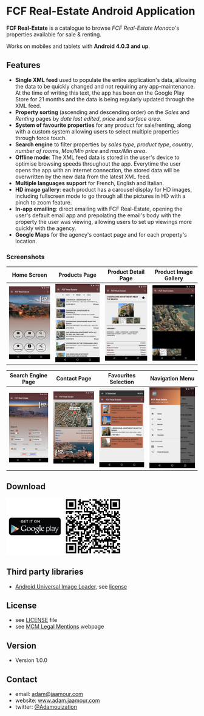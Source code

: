 FCF Real-Estate Android Application
===================================

**FCF Real-Estate** is a catalogue to browse *FCF Real-Estate Monaco*'s properties available for sale & renting. 

Works on mobiles and tablets with **Android 4.0.3 and up**.

## Features

* **Single XML feed** used to populate the entire application's data, allowing the data to be quickly changed and not requiring any app-maintenance. At the time of writing this text, the app has been on the Google Play Store for 21 months and the data is being regularly updated through the XML feed.
* **Property sorting** (ascending and descending order) on the *Sales* and *Renting* pages by *date last edited*, *price* and *surface area*.
* **System of favourite properties** for any product for sale/renting, along with a custom system allowing users to select multiple properties through force touch.
* **Search engine** to filter properties by *sales type*, *product type*, *country*, *number of rooms*, *Max/Min price* and *max/Min area*.
* **Offline mode**: The XML feed data is stored in the user's device to optimise browsing speeds throughout the app. Everytime the user opens the app with an internet connection, the stored data will be overwritten by the new data from the latest XML feed.
* **Multiple languages support** for French, English and Italian.
* **HD image gallery**: each product has a carousel display for HD images, including fullscreen mode to go through all the pictures in HD with a pinch to zoom feature.
* **In-app emailing**: direct emailing with FCF Real-Estate, opening the user's default email app and prepolating the email's body with the property the user was viewing, allowing users to set up viewings more quickly with the agency.
* **Google Maps** for the agency's contact page and for each property's location. 

### Screenshots

 Home Screen               |  Products Page            | Product Detail Page       | Product Image Gallery
:-------------------------:|:-------------------------:|:-------------------------:|:-------------------------:
<img src="https://github.com/Adamouization/FCF-Real-Estate-Monaco-Android-App/blob/master/media/Screenshots%20playstore/screenshots%20anglais/Screenshot_20160726-122430.png" width="200">  | <img src="https://github.com/Adamouization/FCF-Real-Estate-Monaco-Android-App/blob/master/media/Screenshots%20playstore/screenshots%20anglais/Screenshot_20160726-122437.png" width="200"> |  <img src="https://github.com/Adamouization/FCF-Real-Estate-Monaco-Android-App/blob/master/media/Screenshots%20playstore/screenshots%20anglais/Screenshot_20160726-122445.png" width="200"> | <img src="https://github.com/Adamouization/FCF-Real-Estate-Monaco-Android-App/blob/master/media/Screenshots%20playstore/screenshots%20anglais/Screenshot_20160726-122452.png" width="200">

Search Engine Page         |  Contact Page             | Favourites Selection      | Navigation Menu
:-------------------------:|:-------------------------:|:-------------------------:|:-------------------------:
<img src="https://github.com/Adamouization/FCF-Real-Estate-Monaco-Android-App/blob/master/media/Screenshots%20playstore/screenshots%20anglais/Screenshot_20160726-122550.png" width="200">  |  <img src="https://github.com/Adamouization/FCF-Real-Estate-Monaco-Android-App/blob/master/media/Screenshots%20playstore/screenshots%20anglais/Screenshot_20160726-122610.png" width="200"> |  <img src="https://github.com/Adamouization/FCF-Real-Estate-Monaco-Android-App/blob/master/media/Screenshots%20playstore/screenshots%20anglais/Screenshot_20160726-122631.png" width="200"> | <img src="https://github.com/Adamouization/FCF-Real-Estate-Monaco-Android-App/blob/master/media/Screenshots%20playstore/screenshots%20anglais/Screenshot_20160726-122642.png" width="200">

## Download
<img src="https://github.com/Adamouization/FCF-Real-Estate-Monaco-Android-App/blob/master/media/get-it-on-google-play.png" width="150"> <img src="https://github.com/Adamouization/FCF-Real-Estate-Monaco-Android-App/blob/master/media/qrcode_googleplaystore.png" width="150">

## Third party libraries
* [Android Universal Image Loader](https://github.com/nostra13/Android-Universal-Image-Loader), see [license](https://github.com/nostra13/Android-Universal-Image-Loader/blob/master/LICENSE)

## License 
* see [LICENSE](https://github.com/Adamouization/FCF-Real-Estate-Monaco-Android-App/blob/master/LICENSE) file
* see [MCM Legal Mentions](http://www.montecarlomultimedia.com/avertissement.php) webpage

## Version 
* Version 1.0.0

## Contact
* email: adam@jaamour.com
* website: www.adam.jaamour.com
* twitter: [@Adamouization](https://twitter.com/Adamouization)
